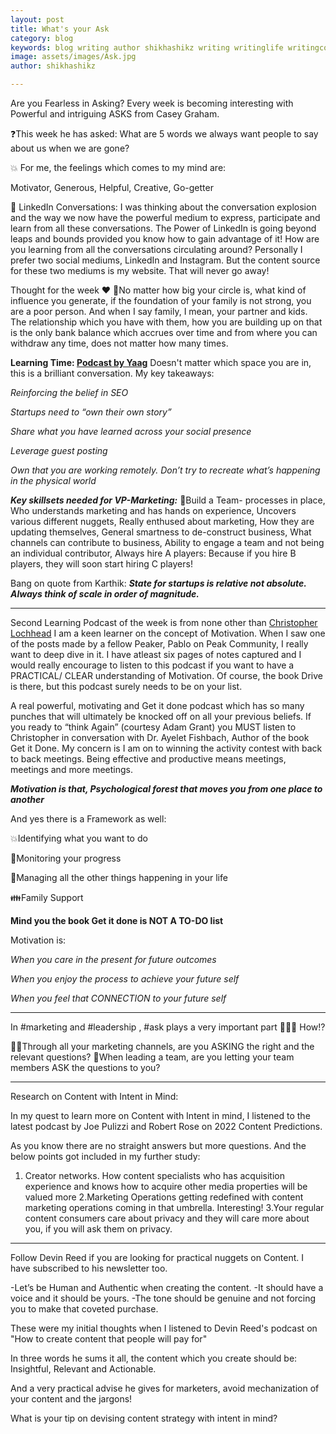 ```yaml
---
layout: post
title: What's your Ask
category: blog
keywords: blog writing author shikhashikz writing writinglife writingcommunity dailyblogpost dailyblogpostchallenge marketing abm
image: assets/images/Ask.jpg
author: shikhashikz

---
```

Are you Fearless in Asking? Every week is becoming interesting with Powerful and intriguing ASKS from Casey Graham.

❓This week he has asked: What are 5 words we always want people to say about us when we are gone? 

💥 For me, the feelings which comes to my mind are: 

Motivator, Generous, Helpful, Creative, Go-getter

💱 LinkedIn Conversations: I was thinking about the conversation explosion and the way we now have the powerful medium to express, participate and learn from all these conversations. The Power of LinkedIn is going beyond leaps and bounds provided you know how to gain advantage of it! How are you learning from all the conversations circulating around? Personally I prefer two social mediums, LinkedIn and Instagram. But the content source for these two mediums is my website. That will never go away!

Thought for the week ❤️
💓No matter how big your circle is, what kind of influence you generate, if the foundation of your family is not strong, you are a poor person. And when I say family, I mean, your partner and kids. The relationship which you have with them, how you are building up on that is the only bank balance which accrues over time and from where you can withdraw any time, does not matter how many times.

**Learning Time: [Podcast by Yaag](https://the-abm-conversations-podcast.simplecast.com/episodes/how-marketing-evolves-in-a-tech-startup-0ylzhDAT)**
Doesn't matter which space you are in, this is a brilliant conversation. My key takeaways:

*Reinforcing the belief in SEO*

*Startups need to “own their own story”*

*Share what you have learned across your social presence*

*Leverage guest posting*

*Own that you are working remotely. Don’t try to recreate what’s happening in the physical world*

***Key skillsets needed for VP-Marketing:***
💯Build a Team- processes in place, Who understands marketing and has hands on experience, Uncovers various different nuggets, Really enthused about marketing, How they are updating themselves, General smartness to de-construct business, What channels can contribute to business, Ability to engage a team and not being an individual contributor, Always hire A players: Because if you hire B players, they will soon start hiring C players!

Bang on quote from Karthik: ***State for startups is relative not absolute. Always think of scale in order of magnitude.***

----

Second Learning Podcast of the week is from none other than [Christopher Lochhead](https://podcasts.apple.com/us/podcast/get-it-done-surprising-lessons-from-the-science/id1204044507?i=1000547007939)
I am a keen learner on the concept of Motivation. When I saw one of the posts made by a fellow Peaker, Pablo on Peak Community, I really want to deep dive in it.
I have atleast six pages of notes captured and I would really encourage to listen to this podcast if you want to have a PRACTICAL/ CLEAR understanding of Motivation. Of course, the book Drive is there, but this podcast surely needs to be on your list.

A real powerful, motivating and Get it done podcast which has so many punches that will ultimately be knocked off on all your previous beliefs. If you ready to “think Again” (courtesy Adam Grant) you MUST listen to Christopher in conversation with Dr. Ayelet Fishbach, Author of the book Get it Done.
My concern is I am on to winning the activity contest with back to back meetings. Being effective and productive means meetings, meetings and more meetings.

***Motivation is that, Psychological forest that moves you from one place to another***

And yes there is a Framework as well:

💥Identifying what you want to do

🚵Monitoring your progress

🌱Managing all the other things happening in your life

👪Family Support

**Mind you the book Get it done is NOT A TO-DO list**

Motivation is:

*When you care in the present for future outcomes*

*When you enjoy the process to achieve your future self*

*When you feel that CONNECTION to your future self*

---
In #marketing and #leadership , #ask plays a very important part 🙋🏻‍♀️
How⁉️

🧙‍♀️Through all your marketing channels, are you ASKING the right and the relevant questions?
👏When leading a team, are you letting your team members ASK the questions to you?

---

Research on Content with Intent in Mind:

In my quest to learn more on Content with Intent in mind, I listened to the latest podcast by Joe Pulizzi and Robert Rose on 2022 Content Predictions.

As you know there are no straight answers but more questions. And the below points got included in my further study:

1. Creator networks. How content specialists who has acquisition experience and knows how to acquire other media properties will be valued more
2.Marketing Operations getting redefined with content marketing operations coming in that umbrella. Interesting!
3.Your regular content consumers care about privacy and they will care more about you, if you will ask them on privacy.

-----

Follow Devin Reed if you are looking for practical nuggets on Content. I have subscribed to his newsletter too.

-Let’s be Human and Authentic when creating the content.
-It should have a voice and it should be yours.
-The tone should be genuine and not forcing you to make that coveted purchase.

These were my initial thoughts when I listened to Devin Reed's podcast on "How to create content that people will pay for"

In three words he sums it all, the content which you create should be: Insightful, Relevant and Actionable.

And a very practical advise he gives for marketers, avoid mechanization of your content and the jargons!

What is your tip on devising content strategy with intent in mind?
